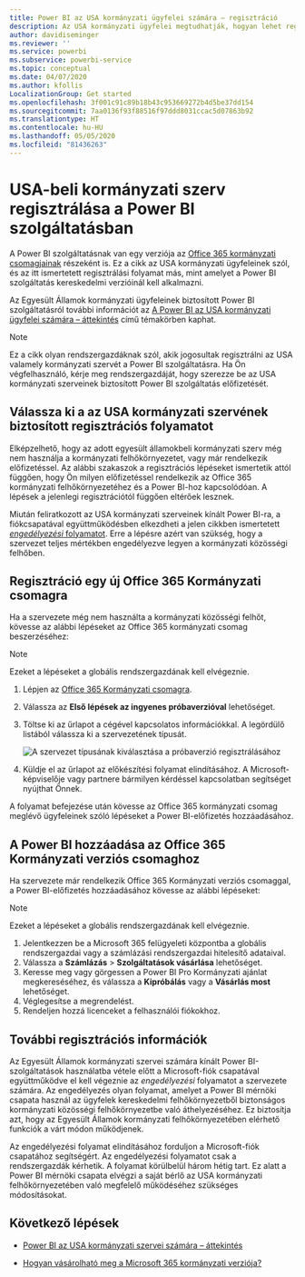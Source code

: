 ```yaml
---
title: Power BI az USA kormányzati ügyfelei számára – regisztráció
description: Az USA kormányzati ügyfelei megtudhatják, hogyan lehet regisztrálni a Power BI-ra a kormányzati közösségi felhőben.
author: davidiseminger
ms.reviewer: ''
ms.service: powerbi
ms.subservice: powerbi-service
ms.topic: conceptual
ms.date: 04/07/2020
ms.author: kfollis
LocalizationGroup: Get started
ms.openlocfilehash: 3f001c91c89b18b43c953669272b4d5be37dd154
ms.sourcegitcommit: 7aa0136f93f88516f97ddd8031ccac5d07863b92
ms.translationtype: HT
ms.contentlocale: hu-HU
ms.lasthandoff: 05/05/2020
ms.locfileid: "81436263"
---
```

# <a name="enroll-your-us-government-organization-in-the-power-bi-service"></a>USA-beli kormányzati szerv regisztrálása a Power BI szolgáltatásban

A Power BI szolgáltatásnak van egy verziója az [Office 365 kormányzati csomagjainak](https://www.microsoft.com/microsoft-365/government/compare-office-365-government-plans?rtc=1) részeként is. Ez a cikk az USA kormányzati ügyfeleinek szól, és az itt ismertetett regisztrálási folyamat más, mint amelyet a Power BI szolgáltatás kereskedelmi verzióinál kell alkalmazni.

Az Egyesült Államok kormányzati ügyfeleinek biztosított Power BI szolgáltatásról további információt az [A Power BI az USA kormányzati ügyfelei számára – áttekintés](service-govus-overview.md) című témakörben kaphat.

> [!NOTE]
> Ez a cikk olyan rendszergazdáknak szól, akik jogosultak regisztrálni az USA valamely kormányzati szervét a Power BI szolgáltatásra. Ha Ön végfelhasználó, kérje meg rendszergazdáját, hogy szerezze be az USA kormányzati szerveinek biztosított Power BI szolgáltatás előfizetését.
> 
> 

## <a name="select-the-right-sign-up-process-for-your-us-government-organization"></a>Válassza ki a az USA kormányzati szervének biztosított regisztrációs folyamatot

Elképzelhető, hogy az adott egyesült államokbeli kormányzati szerv még nem használja a kormányzati felhőkörnyezetet, vagy már rendelkezik előfizetéssel. Az alábbi szakaszok a regisztrációs lépéseket ismertetik attól függően, hogy Ön milyen előfizetéssel rendelkezik az Office 365 kormányzati felhőkörnyezetéhez és a Power BI-hoz kapcsolódóan. A lépések a jelenlegi regisztrációtól függően eltérőek lesznek.

Miután feliratkozott az USA kormányzati szerveinek kínált Power BI-ra, a fiókcsapatával együttműködésben elkezdheti a jelen cikkben ismertetett [*engedélyezési* folyamatot](#additional-signup-information). Erre a lépésre azért van szükség, hogy a szervezet teljes mértékben engedélyezve legyen a kormányzati közösségi felhőben.

## <a name="sign-up-for-a-new-office-365-government-plan"></a>Regisztráció egy új Office 365 Kormányzati csomagra

Ha a szervezete még nem használta a kormányzati közösségi felhőt, kövesse az alábbi lépéseket az Office 365 kormányzati csomag beszerzéséhez:

> [!NOTE]
> Ezeket a lépéseket a globális rendszergazdának kell elvégeznie.
>

1. Lépjen az [Office 365 Kormányzati csomagra](https://products.office.com/government/office-365-web-services-for-government).
2. Válassza az **Első lépések az ingyenes próbaverzióval** lehetőséget.
3. Töltse ki az űrlapot a cégével kapcsolatos információkkal. A legördülő listából válassza ki a szervezetének típusát.

   ![A szervezet típusának kiválasztása a próbaverzió regisztrálásához](media/service-govus-signup/gcc-trial-signup.png)

4. Küldje el az űrlapot az előkészítési folyamat elindításához. A Microsoft-képviselője vagy partnere bármilyen kérdéssel kapcsolatban segítséget nyújthat Önnek.

A folyamat befejezése után kövesse az Office 365 kormányzati csomag meglévő ügyfeleinek szóló lépéseket a Power BI-előfizetés hozzáadásához.

## <a name="add-power-bi-to-an-office-365-government-plan"></a>A Power BI hozzáadása az Office 365 Kormányzati verziós csomaghoz

Ha szervezete már rendelkezik Office 365 Kormányzati verziós csomaggal, a Power BI-előfizetés hozzáadásához kövesse az alábbi lépéseket:

> [!NOTE]
> Ezeket a lépéseket a globális rendszergazdának kell elvégeznie.
> 
> 

1. Jelentkezzen be a Microsoft 365 felügyeleti központba a globális rendszergazdai vagy a számlázási rendszergazdai hitelesítő adataival.
2. Válassza a **Számlázás** > **Szolgáltatások vásárlása** lehetőséget.
4. Keresse meg vagy görgessen a Power BI Pro Kormányzati ajánlat megkereséséhez, és válassza a **Kipróbálás** vagy a **Vásárlás most** lehetőséget.
5. Véglegesítse a megrendelést.
6. Rendeljen hozzá licenceket a felhasználói fiókokhoz.

## <a name="additional-signup-information"></a>További regisztrációs információk

Az Egyesült Államok kormányzati szervei számára kínált Power BI-szolgáltatások használatba vétele előtt a Microsoft-fiók csapatával együttműködve el kell végeznie az *engedélyezési* folyamatot a szervezete számára. Az engedélyezés olyan folyamat, amelyet a Power BI mérnöki csapata használ az ügyfelek kereskedelmi felhőkörnyezetből biztonságos kormányzati közösségi felhőkörnyezetbe való áthelyezéséhez. Ez biztosítja azt, hogy az Egyesült Államok kormányzati felhőkörnyezetében elérhető funkciók a várt módon működjenek. 

Az engedélyezési folyamat elindításához forduljon a Microsoft-fiók csapatához segítségért. Az engedélyezési folyamatot csak a rendszergazdák kérhetik. A folyamat körülbelül három hétig tart. Ez alatt a Power BI mérnöki csapata elvégzi a saját bérlő az USA kormányzati felhőkörnyezetében való megfelelő működéséhez szükséges módosításokat.


## <a name="next-steps"></a>Következő lépések

* [Power BI az USA kormányzati szervei számára – áttekintés](service-govus-overview.md)
- [Hogyan vásárolható meg a Microsoft 365 kormányzati verziója?](https://docs.microsoft.com/office365/servicedescriptions/office-365-platform-service-description/office-365-us-government/microsoft-365-government-how-to-buy#how-do-i-buy-microsoft-365-government)